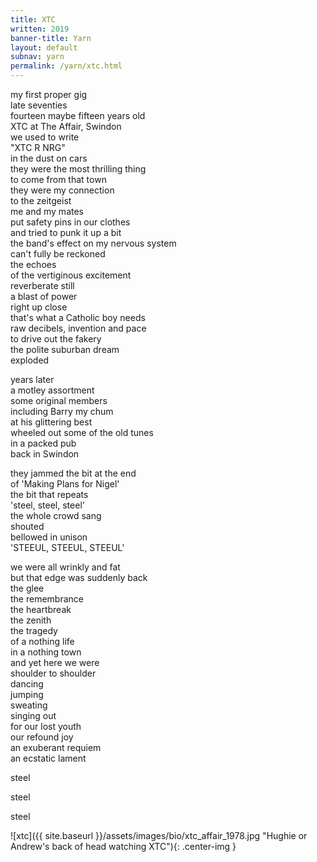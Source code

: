 ```yaml
---
title: XTC 
written: 2019
banner-title: Yarn
layout: default
subnav: yarn
permalink: /yarn/xtc.html
---
```


<div class="poem">

my first proper gig  
late seventies  
fourteen maybe fifteen years old  
XTC at The Affair, Swindon  
we used to write  
"XTC R NRG"  
in the dust on cars  
they were the most thrilling thing  
to come from that town  
they were my connection  
to the zeitgeist  
me and my mates  
put safety pins in our clothes  
and tried to punk it up a bit  
the band's effect on my nervous system  
can't fully be reckoned  
the echoes  
of the vertiginous excitement  
reverberate still  
a blast of power  
right up close  
that's what a Catholic boy needs  
raw decibels, invention and pace  
to drive out the fakery  
the polite suburban dream  
exploded

years later  
a motley assortment  
some original members  
including Barry my chum  
at his glittering best  
wheeled out some of the old tunes  
in a packed pub  
back in Swindon

they jammed the bit at the end  
of 'Making Plans for Nigel'  
the bit that repeats  
'steel, steel, steel'  
the whole crowd sang  
shouted  
bellowed in unison  
'STEEUL, STEEUL, STEEUL'

we were all wrinkly and fat  
but that edge was suddenly back  
the glee  
the remembrance  
the heartbreak  
the zenith  
the tragedy  
of a nothing life  
in a nothing town  
and yet here we were  
shoulder to shoulder  
dancing  
jumping  
sweating  
singing out  
for our lost youth  
our refound joy  
an exuberant requiem  
an ecstatic lament  

steel

steel

steel
</div>

![xtc]({{ site.baseurl }}/assets/images/bio/xtc_affair_1978.jpg "Hughie or Andrew's back of head watching XTC"){: .center-img }
